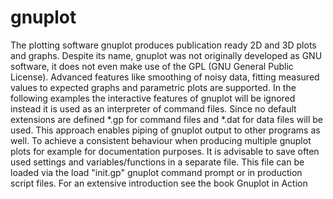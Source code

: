 # gnuplot

The plotting software gnuplot produces publication ready 2D and 3D plots and graphs. Despite its name, gnuplot was not originally developed as GNU software, it does not even make use of the GPL (GNU General Public License). Advanced features like smoothing of noisy data, fitting measured values to expected graphs and parametric plots are supported. In the following examples the interactive features of gnuplot will be ignored instead it is used as an interpreter of command files. Since no default extensions are defined *.gp for command files and *.dat for data files will be used. This approach enables piping of gnuplot output to other programs as well. To achieve a consistent behaviour when producing multiple gnuplot plots for example for documentation purposes. It is advisable to save often used settings and variables/functions in a separate file. This file can be loaded via the load "init.gp" gnuplot command prompt or in production script files. For an extensive introduction see the book Gnuplot in Action 
